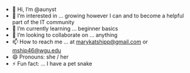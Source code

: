 - 👋 Hi, I’m @aunyst
- 👀 I’m interested in ... growing however I can and to become a helpful part of the IT community
- 🌱 I’m currently learning ... beginner basics
- 💞️ I’m looking to collaborate on ... anything
- 📫 How to reach me ... at marykatshipp@gmail.com or mship46@wgu.edu
- 😄 Pronouns: she / her
- ⚡ Fun fact: ... I have a pet snake

<!---
aunyst/aunyst is a ✨ special ✨ repository because its `README.md` (this file) appears on your GitHub profile.
You can click the Preview link to take a look at your changes.
--->
